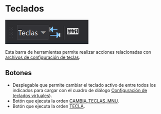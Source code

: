# Teclados

![Barra de herramientas Teclados](../../../.gitbook/assets/barraherramientasteclas.png)

Esta barra de herramientas permite realizar acciones relacionadas con [archivos de configuración de teclas](../../primeros-pasos/primeros-pasos-usuarios-versiones-anteriores/archivos-configuracion-teclas.md).

## Botones

* Desplegable que permite cambiar el teclado activo de entre todos los indicados para cargar con el cuadro de diálogo [Configuración de teclados virtuales](../cuadros-de-dialogo/configuracion-de-teclados-virtuales.md)\).
* Botón que ejecuta la orden [CAMBIA\_TECLAS\_MNU](../ventana-de-dibujo/ordenes/c/cambia-teclas-mnu.md).
* Botón que ejecuta la orden [TECLA](../ventana-de-dibujo/ordenes/t/tecla.md).

